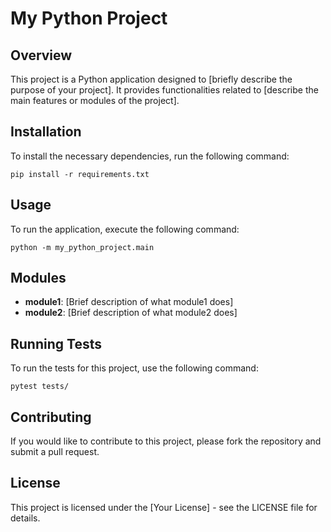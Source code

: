 # My Python Project

## Overview
This project is a Python application designed to [briefly describe the purpose of your project]. It provides functionalities related to [describe the main features or modules of the project].

## Installation
To install the necessary dependencies, run the following command:

```
pip install -r requirements.txt
```

## Usage
To run the application, execute the following command:

```
python -m my_python_project.main
```

## Modules
- **module1**: [Brief description of what module1 does]
- **module2**: [Brief description of what module2 does]

## Running Tests
To run the tests for this project, use the following command:

```
pytest tests/
```

## Contributing
If you would like to contribute to this project, please fork the repository and submit a pull request.

## License
This project is licensed under the [Your License] - see the LICENSE file for details.